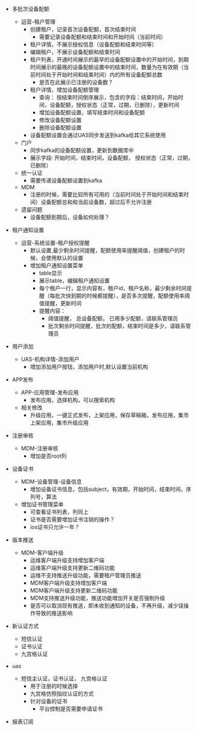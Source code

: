 - 多批次设备配额
	- 运营-租户管理
		- 创建租户，记录首次设备配额，首次结束时间
			- 需要记录设备配额和结束时间和开始时间（当前时间）
		- 租户详情，不展示授权信息（设备配额和结束时间等）
		- 编辑租户，不展示设备配额和结束时间
		- 租户列表，开通时间展示的最早的设备配额设置中的开始时间，到期时间展示的最晚的设备配额设置中的结束时间，数量为在有效期（当前时间处于开始时间和结束时间）内的所有设备配额总数
			- 是否在此展示已注册的设备数？
		- 租户详情，增加设备配额管理
			- 查询： 按结束时间倒序展示，包含的字段：结束时间，开始时间，设备配额，授权状态（正常，过期，已删除），更新时间
			- 增加设备配额设置，填写结束时间和设备配额
			- 修改设备配额设置
			- 删除设备配额设置
		- 设备配额设置会通过UAS同步发送到kafka给其它系统使用
	- 门户
		- 同步kafka的设备配额设置，更新到数据库中
		- 展示字段: 开始时间，结束时间，设备配额， 授权状态（正常，过期，已删除）
	- 统一认证
		- 需要传递设备配额设置到kafka
	- MDM
		- 注册的时候，需要比较所有可用的（当前时间处于开始时间和结束时间）设备配额总和和当前设备数，超过后不允许注册
	- 遗留问题
		-  设备配额到期后，设备如何处理？


- 租户通知设置
	- 运营-系统设置-租户授权提醒
		- 默认设置,最少剩余时间提醒，配额使用率提醒阈值，创建租户的时候，会使用默认的设置
		- 增加租户通知设置菜单
			- table显示
			- 展示table，编辑租户通知设置
			- 每个租户一行，显示内容有，租户id，租户名称，最少剩余时间提醒（每批次快到期的时候都提醒），是否多次提醒，配额使用率阈值提醒，更新时间
			- 提醒内容： 
				- 阈值提醒， 总设备配额， 已用多少配额，请联系管理员
				- 批次剩余时间提醒，批次的配额，结束时间是多少，请联系管理员


- 用户添加
	- UAS-机构详情-添加用户
		- 增加添加用户按钮，添加用户时,默认设置当前机构


- APP发布
	- APP-应用管理-发布应用
		- 发布应用，选择机构，可以搜索机构
	- 相关修改
		- 升级应用，一键正式发布，上架应用，保存草稿箱，发布应用，集市上架应用，集市升级应用


- 注册审核
	- MDM-注册审核
		- 增加是否root列


- 设备证书
	- MDM-设备管理-设备信息
		- 增加设备证书信息，包括subject，有效期，开始时间，结束时间，序列号，算法
	- 增加证书管理菜单
		- 可查看证书列表，列同上
		- 证书是否需要增加证书注销的操作？
		- ios证书只允许一年？


- 版本推送
	- MDM-客户端升级
		- 运维客户端升级支持增加客户端
		- 运维客户端升级支持更新二维码功能
		- 运维不支持推送升级功能，需要租户管理员推送
		- MDM客户端升级支持增加客户端
		- MDM客户端升级支持更新二维码功能
		- MDM支持推送升级功能，推送功能增加开关是否强制升级
		- 是否可以取消现有推送，即未收到通知的设备，不再升级，减少误操作导致的推送影响


- 新认证方式
	- 短信认证
	- 证书认证
	- 九宫格认证


- uas
	- 短信主认证，证书认证， 九宫格认证
		- 用于注册的时候选择
		- 九宫格仿照指纹认证的方式
		- 针对设备的证书
			- 平台控制是否需要申请证书


- 报表订阅
	